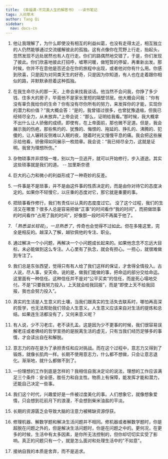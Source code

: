 ```yaml
---
title: 《幸福课-不完美人生的解答书》 --读书笔记
tags: 人间草木
author: Tang Qi
sidebar:
  nav: docs-cn
---
```


1. 他让我理解了，为什么即使没有相互的利益纠葛，也没有走得太近，相互独立的人仍然能够通过交流缓解彼此的孤独。这有点像你在荒野上行走，抬起头，忽然发现不远处居然也有人在行走。你们的路偶然地交错了，于是，你们发现了彼此。你们欣喜地彼此打招呼，嘘寒问暖，做短暂的停留，再重新出发。那时候，你并不在意他是否还会在你的旅程中出现，或者他对你有什么用。你感到欣喜，只是因为对同类天生的好奇，只是因为你知道，有人也在走着跟你相似的路，并默默承担着这种孤独。

   <!--more-->

2. 在我生命尽头的那一天，上帝会来找我谈话。他当然不会问我，你挣了多少钱、住多大的房子，毕竟他不是家长里短的隔壁邻居。他大概会问我：“你有没有辜负我给你的生命？你有没有尽你所有的努力，来发挥你的才能，实现你的潜力和价值？”我大概会答：“是的，我曾错过很多，也曾犹豫退缩，但我已经倾尽全力，从未放弃。”上帝会说：“那么，证明给我看。”那时候，我大概拿不出什么让人骄傲的成绩。即使有，在上帝面前，那也微不足道。但是，我会展示我的伤疤，那些焦灼的、犹豫的、悔恨的、拖延的、挣扎的、沸腾的、犯傻的，让人辗转反侧难以入眠的夜，随着时光又慢慢平息的痛。我会把这些展示给他看，骄傲得如同展示一枚勋章。我会说：“我已倾尽全力，这就是证明。我曾为理想所伤。”

3. 杂物琐事并非烦恼一堆，别以为一旦逃开，就可以开始修行，步入道途。其实这些琐事就是我们的道。 -- 加里斯奈德

4. 巨大的心力和微小的利益形成了一种奇妙的反差。

5. 一件事是不是琐事，并不是由这件事的性质决定的，而是由你对待它的态度决定的。如果你不轻慢它，以庄重的态度对它，那它就是重要的事。

6. 把琐事看作修行，我们有责任以认真的态度度过它。 没了这个过程，我们的生活又在哪里？很多人总是容易把做“正事”的时间看作“我的时间”，而把做琐事的时间看作“占用了我的时间”，好像那一段时间不再属于他了。

7. 「*熟悉滋长轻视*」，*一旦熟悉了*，传奇也会觉得不过如此。但在多隆这里，完全是相反的。越深入了解，越钦佩他的专注、职业。

8. 通过解决一个小问题，再解决一个小问题成长起来的。如果他念念不忘远大目标，未必能做到这么专注。人心里有了执念，就会有担心。一担心，就很难做到专注了。

9. 我们总是东张西望，觉得只有有人给了我们这样的保证，才舍得全情投入。古人说，尽人事，安天命。说的是，做我们能做的事，把命运的部分交给命运。这里面有一种信任。这种信任并不是对“公平买卖”的信任，而是死心塌地交付。不是“只要我努力投入，上天就会给我回报”，而是“即使上天不给我回报，我也会努力投入”。

10. 真实的生活是人生意义的土壤，当我们跟真实的生活失去联系时，哪怕再高深的哲学，也无法帮助我们领会人生意义。人生意义应该来自对生活的提炼和总结。如果连生活都没有了，又何来意义呢？

11. 有人说，少不习老庄，老不读孔孟。这是因为少不更事的时候，我们很容易误解老庄或者佛经的哲学宣扬的是脱离生活的虚无，只有当我们经历足够多的事情，才会读出自在和解脱。

12. 意志力的存在是为了承担责任和应对挑战。而在这个过程中，意志力又得到了锻炼，就像长肌肉一样。长期不使用意志力，什么都不想做，只会让意志退化。渐渐地，就什么都做不到了。

13. 一份理想的工作到底是怎样的？我相信自我决定论的说法，理想的工作应该满足三个条件：安全感，胜任力和自主性。物质上有保障，能发挥才能和潜力，还能自己决定一些事。

14. 我们这个时代，兴趣爱好是一件被过度美化的事。人们想象它，就像想象爱情，只会想到花前月下的浪漫，不会想到柴米油盐的平淡。

15. 长期的资源匮乏会导致大脑的注意力被稀缺资源俘获。

16. 修理机器、解数学题和解决生活问题并不相同。修机器或者解数学题时，你是超脱在问题之外的，但是解决生活问题时，你是在问题之中的。更何况，在更多的时候，生活中有太多因素，是你所无法控制的，但你却切切实实受了影响。真正的问题只有一个，就是怎么面对和处理生活中的"不如意"。

17. 接纳自我的本质是舍弃，而不是追求。



































